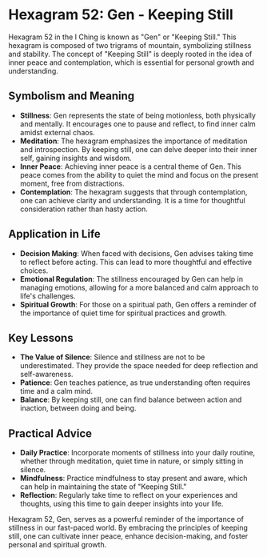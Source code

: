 # Hexagram 52: Gen - Keeping Still

Hexagram 52 in the I Ching is known as "Gen" or "Keeping Still." This hexagram is composed of two trigrams of mountain, symbolizing stillness and stability. The concept of "Keeping Still" is deeply rooted in the idea of inner peace and contemplation, which is essential for personal growth and understanding.

## Symbolism and Meaning

- **Stillness**: Gen represents the state of being motionless, both physically and mentally. It encourages one to pause and reflect, to find inner calm amidst external chaos.
- **Meditation**: The hexagram emphasizes the importance of meditation and introspection. By keeping still, one can delve deeper into their inner self, gaining insights and wisdom.
- **Inner Peace**: Achieving inner peace is a central theme of Gen. This peace comes from the ability to quiet the mind and focus on the present moment, free from distractions.
- **Contemplation**: The hexagram suggests that through contemplation, one can achieve clarity and understanding. It is a time for thoughtful consideration rather than hasty action.

## Application in Life

- **Decision Making**: When faced with decisions, Gen advises taking time to reflect before acting. This can lead to more thoughtful and effective choices.
- **Emotional Regulation**: The stillness encouraged by Gen can help in managing emotions, allowing for a more balanced and calm approach to life's challenges.
- **Spiritual Growth**: For those on a spiritual path, Gen offers a reminder of the importance of quiet time for spiritual practices and growth.

## Key Lessons

- **The Value of Silence**: Silence and stillness are not to be underestimated. They provide the space needed for deep reflection and self-awareness.
- **Patience**: Gen teaches patience, as true understanding often requires time and a calm mind.
- **Balance**: By keeping still, one can find balance between action and inaction, between doing and being.

## Practical Advice

- **Daily Practice**: Incorporate moments of stillness into your daily routine, whether through meditation, quiet time in nature, or simply sitting in silence.
- **Mindfulness**: Practice mindfulness to stay present and aware, which can help in maintaining the state of "Keeping Still."
- **Reflection**: Regularly take time to reflect on your experiences and thoughts, using this time to gain deeper insights into your life.

Hexagram 52, Gen, serves as a powerful reminder of the importance of stillness in our fast-paced world. By embracing the principles of keeping still, one can cultivate inner peace, enhance decision-making, and foster personal and spiritual growth.

